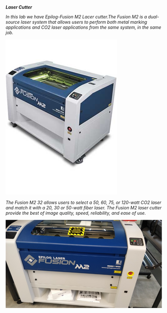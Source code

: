 ***Laser Cutter*** 

*In this lab we have Epilog-Fusion M2 Lacer cutter.The Fusion M2 is a dual-source laser system that allows users to perform both metal marking applications and CO2 laser applications from the same system, in the same job.*

![laser](/img/laserm2.jpg)

*The Fusion M2 32 allows users to select a 50, 60, 75, or 120-watt CO2 laser and match it with a 20, 30 or 50-watt fiber laser.*
*The Fusion M2 laser cutter provide the best of image quality, speed, reliability, and ease of use.*

![lasercutter](/img/laser-cutter.jpeg)

